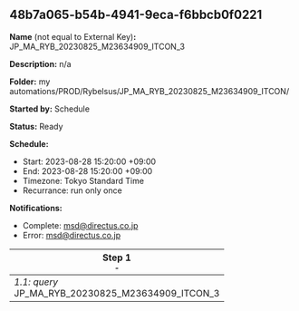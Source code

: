 ## 48b7a065-b54b-4941-9eca-f6bbcb0f0221

**Name** (not equal to External Key)**:** JP_MA_RYB_20230825_M23634909_ITCON_3

**Description:** n/a

**Folder:** my automations/PROD/Rybelsus/JP_MA_RYB_20230825_M23634909_ITCON/

**Started by:** Schedule

**Status:** Ready

**Schedule:**

* Start: 2023-08-28 15:20:00 +09:00
* End: 2023-08-28 15:20:00 +09:00
* Timezone: Tokyo Standard Time
* Recurrance: run only once

**Notifications:**

* Complete: msd@directus.co.jp
* Error: msd@directus.co.jp

| Step 1<br>_<small>-</small>_ |
| --- |
| _1.1: query_<br>JP_MA_RYB_20230825_M23634909_ITCON_3 |
